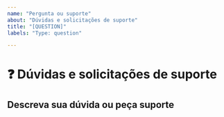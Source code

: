 ```yaml
---
name: "Pergunta ou suporte"
about: "Dúvidas e solicitações de suporte"
title: "[QUESTION]"
labels: "Type: question"

---
```


# **❓ Dúvidas e solicitações de suporte**

## **Descreva sua dúvida ou peça suporte**
<!-- Uma descrição clara e concisa de qual é a sua dúvida. -->
